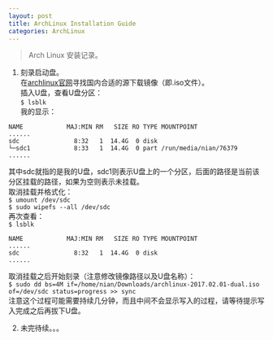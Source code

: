```yaml
---
layout: post
title: ArchLinux Installation Guide
categories: ArchLinux
---
```


> Arch Linux 安装记录。

<!-- more -->

1. 刻录启动盘。  
在[archlinux官网](https://www.archlinux.org/download/)寻找国内合适的源下载镜像（即.iso文件）。  
插入U盘，查看U盘分区：  
`$ lsblk`  
我的显示： 
```  
NAME            MAJ:MIN RM   SIZE RO TYPE MOUNTPOINT  
......  
sdc               8:32   1  14.4G  0 disk  
└─sdc1            8:33   1  14.4G  0 part /run/media/nian/76379  
......  
```  
其中sdc就指的是我的U盘，sdc1则表示U盘上的一个分区，后面的路径是当前该分区挂载的路径，如果为空则表示未挂载。  
取消挂载并格式化：  
`$ umount /dev/sdc`  
`$ sudo wipefs --all /dev/sdc`  
再次查看：  
`$ lsblk`  
```  
NAME            MAJ:MIN RM   SIZE RO TYPE MOUNTPOINT  
......  
sdc               8:32   1  14.4G  0 disk  
......  
```  
取消挂载之后开始刻录（注意修改镜像路径以及U盘名称）：  
`$ sudo dd bs=4M if=/home/nian/Downloads/archlinux-2017.02.01-dual.iso of=/dev/sdc status=progress >> sync`  
注意这个过程可能需要持续几分钟，而且中间不会显示写入的过程，请等待提示写入完成之后再拔下U盘。  

2. 未完待续。。。  
